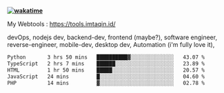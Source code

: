 **[![wakatime](https://wakatime.com/badge/user/87646243-158a-4241-a3cb-668e1fa2dbb8.svg)](https://wakatime.com/@87646243-158a-4241-a3cb-668e1fa2dbb8?style=plastic)**


My Webtools : https://tools.imtaqin.id/


devOps, nodejs dev, backend-dev, frontend (maybe?), software engineer, reverse-engineer, mobile-dev, desktop dev, Automation (i'm fully love it), 

<!--START_SECTION:waka-->

```txt
Python       3 hrs 50 mins   ██████████▓░░░░░░░░░░░░░░   43.07 %
TypeScript   2 hrs 7 mins    ██████░░░░░░░░░░░░░░░░░░░   23.89 %
HTML         1 hr 50 mins    █████░░░░░░░░░░░░░░░░░░░░   20.57 %
JavaScript   24 mins         █░░░░░░░░░░░░░░░░░░░░░░░░   04.60 %
PHP          14 mins         ▓░░░░░░░░░░░░░░░░░░░░░░░░   02.78 %
```

<!--END_SECTION:waka-->
